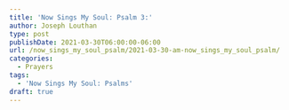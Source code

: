 ```yaml
---
title: 'Now Sings My Soul: Psalm 3:'
author: Joseph Louthan
type: post
publishDate: 2021-03-30T06:00:00-06:00
url: /now_sings_my_soul_psalm/2021-03-30-am-now_sings_my_soul_psalm/
categories:
  - Prayers
tags:
  - 'Now Sings My Soul: Psalms'
draft: true
---
```

<pre>
<div style="font-variant: small-caps;">

</div>

</pre>
